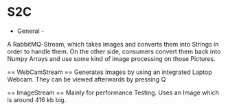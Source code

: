 # S2C
- General -

A RabbitMQ-Stream, which takes images and converts them into Strings in order to handle them.
On the other side, consumers convert them back into Numpy Arrays and use some kind of image processing on those Pictures.

== WebCamStream ==
Generates Images by using an integrated Laptop Webcam. They can be viewed afterwards by pressing Q

== ImageStream ==
Mainly for performance Testing. Uses an Image which is around 416 kb big. 



